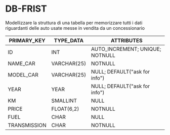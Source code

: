 # DB-FRIST

Modellizzare la struttura di una tabella per memorizzare
tutti i dati riguardanti delle auto usate messe in vendita
da un concessionario

| PRIMARY_KEY  | TYPE_DATA   | ATTRIBUTES                      |
| ------------ | ----------- | ------------------------------- |
| ID           | INT         | AUTO_INCREMENT; UNIQUE; NOTNULL |
| NAME_CAR     | VARCHAR(25) | NOTNULL                         |
| MODEL_CAR    | VARCHAR(25) | NULL; DEFAULT("ask for info")   |
| YEAR         | YEAR        | NULL; DEFAULT("ask for info")   |
| KM           | SMALLINT    | NULL                            |
| PRICE        | FLOAT(6,2)  | NOTNULL                         |
| FUEL         | CHAR        | NULL                            |
| TRANSMISSION | CHAR        | NOTNULL                         |
